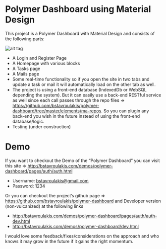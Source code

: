 # Polymer Dashboard using Material Design

This project is a Polymer Dashboard with Material Design and consists of the following parts:

![alt tag](http://bstavroulakis.com/blog/wp-content/uploads/2015/02/materialAdmin.jpg)

- A Login and Register Page
- A Homepage with various blocks
- A Tasks page
- A Mails page
- Some real-time functionality so if you open the site in two tabs and update a task or mail it will automatically load on the other tab as well.
- The project is using a front-end database (IndexedDb or WebSQL depending the system). But it can easily use a back-end RESTful service as well since each call passes through the repo files => https://github.com/bstavroulakis/polymer-dashboard/tree/master/elements/ma-repos. So you can plugin any back-end you wish in the future instead of using the front-end database/logic.
- Testing (under construction)

# Demo

If you want to checkout the Demo of the “Polymer Dashboard” you can visit this site => http://bstavroulakis.com/demos/polymer-dashboard/pages/auth/auth.html

- Username: bstavroulakis@gmail.com
- Password: 1234

Or you can checkout the project’s github page => https://github.com/bstavroulakis/polymer-dashboard and Developer version (non-vulcanized) at the following links

- http://bstavroulakis.com/demos/polymer-dashboard/pages/auth/auth-dev.html
- http://bstavroulakis.com/demos/polymer-dashboard/dev.html

I would love some feedback/fixes/considerations on the approach and who knows it may grow in the future if it gains the right momentum.
